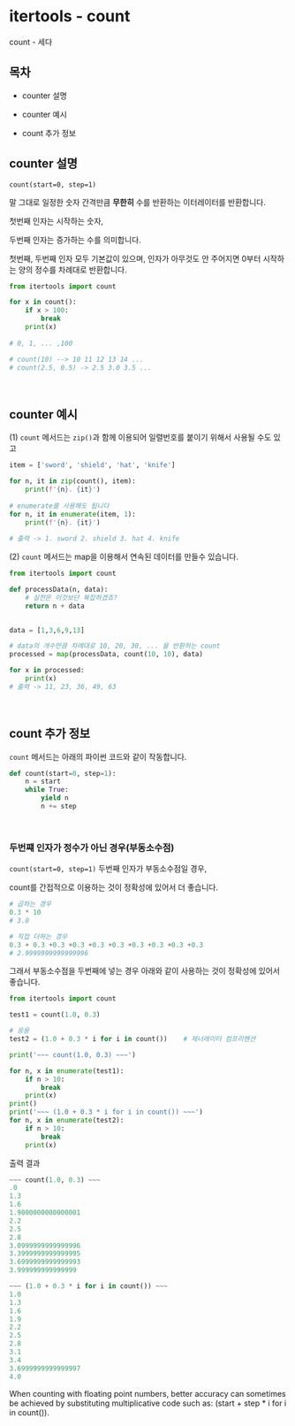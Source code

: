 # itertools - count

count - 세다

## 목차

* counter 설명

* counter 예시

* count 추가 정보

## counter 설명

`count(start=0, step=1)`

말 그대로 일정한 숫자 간격만큼 **무한히**  수를 반환하는 이터레이터를 반환합니다.

첫번째 인자는 시작하는 숫자,

두번째 인자는 증가하는 수를 의미합니다.

첫번째, 두번째 인자 모두 기본값이 있으며, 인자가 아무것도 안 주어지면 0부터 시작하는 양의 정수를 차례대로 반환합니다.

```python
from itertools import count

for x in count():
    if x > 100:
        break
    print(x)
    
# 0, 1, ... ,100

# count(10) --> 10 11 12 13 14 ...
# count(2.5, 0.5) -> 2.5 3.0 3.5 ...
```

<br>

## counter 예시

(1) `count` 메서드는 `zip()`과 함께 이용되어 일렬번호를 붙이기 위해서 사용될 수도 있고

```python
item = ['sword', 'shield', 'hat', 'knife']

for n, it in zip(count(), item):
    print(f'{n}. {it}')
    
# enumerate를 사용해도 됩니다
for n, it in enumerate(item, 1):
    print(f'{n}. {it}')
    
# 출력 -> 1. sword 2. shield 3. hat 4. knife
```

(2) `count` 메서드는 map을 이용해서 연속된 데이터를 만들수 있습니다.

```python
from itertools import count

def processData(n, data):
    # 실전은 이것보단 복잡하겠죠?
    return n + data
    

data = [1,3,6,9,13]

# data의 개수만큼 차례대로 10, 20, 30, ... 을 반환하는 count
processed = map(processData, count(10, 10), data)

for x in processed:
    print(x)
# 출력 -> 11, 23, 36, 49, 63
```

<br>

## count 추가 정보

`count` 메서드는 아래의 파이썬 코드와 같이 작동합니다.

```python
def count(start=0, step=1):
    n = start
    while True:
        yield n
        n += step
```

<br>

### 두번쨰 인자가 정수가 아닌 경우(부동소수점)

`count(start=0, step=1)` 두번째 인자가 부동소수점일 경우,

count를 간접적으로 이용하는 것이 정확성에 있어서 더 좋습니다.

```python
# 곱하는 경우
0.3 * 10
# 3.0

# 직접 더하는 경우
0.3 + 0.3 +0.3 +0.3 +0.3 +0.3 +0.3 +0.3 +0.3 +0.3 
# 2.9999999999999996
```

그래서 부동소수점을 두번째에 넣는 경우 아래와 같이 사용하는 것이 정확성에 있어서 좋습니다.

```python
from itertools import count

test1 = count(1.0, 0.3)

# 응용
test2 = (1.0 + 0.3 * i for i in count())    # 제너레이터 컴프리헨션

print('~~~ count(1.0, 0.3) ~~~')

for n, x in enumerate(test1):
    if n > 10:
        break
    print(x)
print()
print('~~~ (1.0 + 0.3 * i for i in count()) ~~~')
for n, x in enumerate(test2):
    if n > 10:
        break
    print(x)
```

출력 결과

```python
~~~ count(1.0, 0.3) ~~~
.0
1.3
1.6
1.9000000000000001
2.2
2.5
2.8
3.0999999999999996
3.3999999999999995
3.6999999999999993
3.999999999999999

~~~ (1.0 + 0.3 * i for i in count()) ~~~
1.0
1.3
1.6
1.9
2.2
2.5
2.8
3.1
3.4
3.6999999999999997
4.0
```

When counting with floating point numbers, better accuracy can sometimes be achieved by substituting multiplicative code such as: (start + step * i for i in count()).
